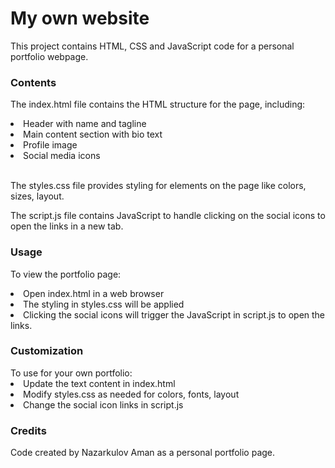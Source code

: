 <h1>My own website</h1>
This project contains HTML, CSS and JavaScript code for a personal portfolio webpage.

<h3>Contents</h3>
The index.html file contains the HTML structure for the page, including:
<p>
<li>Header with name and tagline</li>
<li>Main content section with bio text</li>
<li>Profile image</li>
<li>Social media icons</li>
<br>
<p>The styles.css file provides styling for elements on the page like colors, sizes, layout.</p>
The script.js file contains JavaScript to handle clicking on the social icons to open the links in a new tab.

<h3>Usage</h3>
To view the portfolio page:
<p></p>
<li>Open index.html in a web browser</li>
<li>The styling in styles.css will be applied</li>
<li>Clicking the social icons will trigger the JavaScript in script.js to open the links.</li>

<h3>Customization</h3>
To use for your own portfolio:

<li>Update the text content in index.html</li>
<li>Modify styles.css as needed for colors, fonts, layout</li>
<li>Change the social icon links in script.js</li>
<h3>Credits</h3>

Code created by Nazarkulov Aman as a personal portfolio page.
